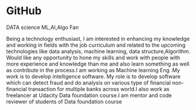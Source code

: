 # GitHub
DATA science ML,AI,Algo Fan


Being a technology enthusiast, I am interested in enhancing my knowledge and working in fields with the job curriculum and related to the upcoming technologies like data analysis, machine learning, data structure,Algorithm. Would like any opportunity to hone my skills and work with people with more experience and knowledge than me and also learn something as well as contribute in the process.I am working as Machine learning Eng .My work is to develop intelligence software. My role is to develop software which can detect fraud and do analysis on various type of financial non-financial transaction for multiple banks across world.I also work as freelancer at Udacity Data foundation course.I am mentor and code reviewer of students of Data foundation course
